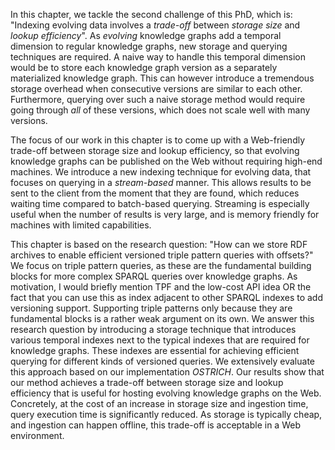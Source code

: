 In this chapter, we tackle the second challenge of this PhD, which is:
"Indexing evolving data involves a *trade-off* between *storage size* and *lookup efficiency*".
As *evolving* knowledge graphs add a temporal dimension to regular knowledge graphs,
new storage and querying techniques are required.
A naive way to handle this temporal dimension would be to store each knowledge graph version as a separately materialized knowledge graph.
This can however introduce a tremendous storage overhead when consecutive versions are similar to each other.
Furthermore, querying over such a naive storage method would require going through _all_ of these versions,
which does not scale well with many versions.

The focus of our work in this chapter is to come up with a Web-friendly trade-off between storage size and lookup efficiency,
so that evolving knowledge graphs can be published on the Web without requiring high-end machines.
We introduce a new indexing technique for evolving data,
that focuses on querying in a _stream-based_ manner.
This allows results to be sent to the client from the moment that they are found,
which reduces waiting time compared to batch-based querying.
Streaming is especially useful when the number of results is very large,
and is memory friendly for machines with limited capabilities.

This chapter is based on the research question:
"How can we store RDF archives to enable efficient versioned triple pattern queries with offsets?"
We focus on triple pattern queries, as these are the fundamental building blocks
for more complex SPARQL queries over knowledge graphs.
<span class="comment" data-author="mvs">As motivation, I would briefly mention TPF and the low-cost API idea OR the fact that you can use this as index adjacent to other SPARQL indexes to add versioning support. Supporting triple patterns only because they are fundamental blocks is a rather weak argument on its own.</span>
We answer this research question by introducing a storage technique
that introduces various temporal indexes next to the typical indexes that are required for knowledge graphs.
These indexes are essential for achieving efficient querying for different kinds of versioned queries.
We extensively evaluate this approach based on our implementation _OSTRICH_.
Our results show that our method achieves a trade-off between storage size and lookup efficiency
that is useful for hosting evolving knowledge graphs on the Web.
Concretely, at the cost of an increase in storage size and ingestion time,
query execution time is significantly reduced.
As storage is typically cheap, and ingestion can happen offline, this trade-off is acceptable in a Web environment.
